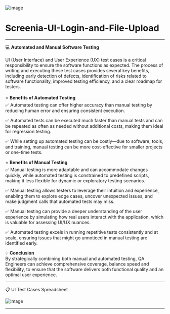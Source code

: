 ![image](https://github.com/user-attachments/assets/95879343-5722-4331-9367-7bd66043862d)
# Screenia-UI-Login-and-File-Upload

<hr>

💻 <b>Automated and Manual Software Testing</b>
<br>
<br>
UI (User Interface) and User Experience (UX) test cases is a critical responsibility to ensure the software functions as expected. The process of writing and executing these test cases provides several key benefits, including early detection of defects, identification of risks related to software functionality, improved testing efficiency, and a clear roadmap for testers. 
<br>
<br>
⭐ <b>Benefits of Automated Testing</b>
<br>
✅ Automated testing can offer higher accuracy than manual testing by reducing 
   human error and ensuring consistent execution.

✅ Automated tests can be executed much faster than manual tests and can be 
   repeated as often as needed without additional costs, making them ideal for 
   regression testing.

✅  While setting up automated testing can be costly—due to software, tools, and 
    training, manual testing can be more cost-effective for smaller projects or 
    one-time tests.

⭐ <b>Benefits of Manual Testing</b>
<br>
✅  Manual testing is more adaptable and can accommodate changes quickly, while 
    automated testing is constrained to predefined scripts, making it less 
    flexible for dynamic or exploratory testing scenarios.

✅  Manual testing allows testers to leverage their intuition and experience, 
    enabling them to explore edge cases, uncover unexpected issues, and make 
    judgment calls that automated tests may miss.

✅  Manual testing can provide a deeper understanding of the user experience by 
    simulating how real users interact with the application, which is valuable 
    for assessing UI/UX nuances.

✅  Automated testing excels in running repetitive tests consistently and at 
    scale, ensuring issues that might go unnoticed in manual testing are 
    identified early.

💡 <b>Conclusion</b>
<br>
By strategically combining both manual and automated testing, QA Engineers can achieve comprehensive coverage, balance speed and flexibility, to ensure that the software delivers both functional quality and an optimal user experience.

<hr>

📋 UI Test Cases Spreadsheet 

![image](https://github.com/user-attachments/assets/71aa064b-82ac-407e-9ab3-26328184cc89)

<hr>





